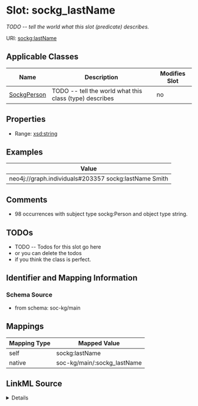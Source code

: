 

# Slot: sockg_lastName


_TODO -- tell the world what this slot (predicate) describes._





URI: [sockg:lastName](http://www.semanticweb.org/sockg/ontologies/2024/0/soil-carbon-ontology/lastName)



<!-- no inheritance hierarchy -->





## Applicable Classes

| Name | Description | Modifies Slot |
| --- | --- | --- |
| [SockgPerson](../classes/SockgPerson.md) | TODO -- tell the world what this class (type) describes |  no  |







## Properties

* Range: [xsd:string](http://www.w3.org/2001/XMLSchema#string)






## Examples

| Value |
| --- |
| neo4j://graph.individuals#203357 sockg:lastName Smith |

## Comments

* 98 occurrences with subject type sockg:Person and object type string.

## TODOs

* TODO -- Todos for this slot go here
* or you can delete the todos
* if you think the class is perfect.

## Identifier and Mapping Information







### Schema Source


* from schema: soc-kg/main




## Mappings

| Mapping Type | Mapped Value |
| ---  | ---  |
| self | sockg:lastName |
| native | soc-kg/main/:sockg_lastName |




## LinkML Source

<details>
```yaml
name: sockg_lastName
description: TODO -- tell the world what this slot (predicate) describes.
todos:
- TODO -- Todos for this slot go here
- or you can delete the todos
- if you think the class is perfect.
comments:
- 98 occurrences with subject type sockg:Person and object type string.
examples:
- value: neo4j://graph.individuals#203357 sockg:lastName Smith
from_schema: soc-kg/main
rank: 1000
slot_uri: sockg:lastName
alias: sockg_lastName
domain_of:
- sockg_Person
range: string

```
</details>